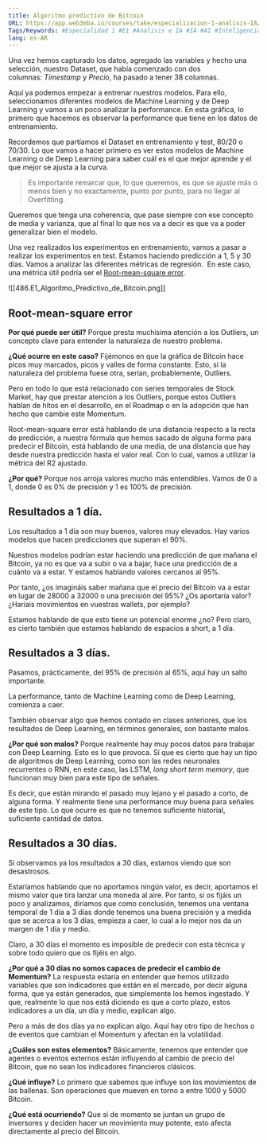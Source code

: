 ```yaml
---
title: Algoritmo predictivo de Bitcoin
URL: https://app.web3mba.io/courses/take/especializacion-1-analisis-IA/texts/41694983-u4-1-2-algoritmo-predictivo-de-bitcoin
Tags/Keywords: #Especialidad 1 #E1 #Analisis e IA #IA #AI #Inteligencia Artificial #E1U4 #predecir el precio de bitcoin #predecir bitcoin ##predecir el precio de btc #precio de btc #Predecir #algoritmo predictivo #algoritmo
lang: es-AR
---
```

Una vez hemos capturado los datos, agregado las variables y hecho una selección, nuestro Dataset, que había comenzado con dos columnas: _Timestamp_ y _Precio_, ha pasado a tener 38 columnas.

Aquí ya podemos empezar a entrenar nuestros modelos. Para ello, seleccionamos diferentes modelos de Machine Learning y de Deep Learning y vamos a un poco analizar la performance. En esta gráfica, lo primero que hacemos es observar la performance que tiene en los datos de entrenamiento. 

Recordemos que partíamos el Dataset en entrenamiento y test, 80/20 o 70/30. Lo que vamos a hacer primero es ver estos modelos de Machine Learning o de Deep Learning para saber cuál es el que mejor aprende y el que mejor se ajusta a la curva. 

> Es importante remarcar que, lo que queremos, es que se ajuste más o menos bien y no exactamente, punto por punto, para no llegar al Overfitting.

Queremos que tenga una coherencia, que pase siempre con ese concepto de media y varianza, que al final lo que nos va a decir es que va a poder generalizar bien el modelo.

Una vez realizados los experimentos en entrenamiento, vamos a pasar a realizar los experimentos en test. Estamos haciendo predicción a 1, 5 y 30 días. Vamos a analizar las diferentes métricas de regresión.  En este caso, una métrica útil podría ser el [Root-mean-square error](https://en.wikipedia.org/wiki/Root-mean-square_deviation). 

![[486.E1_Algoritmo_Predictivo_de_Bitcoin.png]]

## Root-mean-square error
**Por qué puede ser útil?**
Porque presta muchísima atención a los Outliers, un concepto clave para entender la naturaleza de nuestro problema.

**¿Qué ocurre en este caso?**
Fijémonos en que la gráfica de Bitcoin hace picos muy marcados, picos y valles de forma constante. Esto, si la naturaleza del problema fuese otra, serían, probablemente, Outliers. 

Pero en todo lo que está relacionado con series temporales de Stock Market, hay que prestar atención a los Outliers, porque estos Outliers hablan de hitos en el desarrollo, en el Roadmap o en la adopción que han hecho que cambie este Momentum.

Root-mean-square error está hablando de una distancia respecto a la recta de predicción, a nuestra fórmula que hemos sacado de alguna forma para predecir el Bitcoin, está hablando de una media, de una distancia que hay desde nuestra predicción hasta el valor real. Con lo cual, vamos a utilizar la métrica del R2 ajustado.

**¿Por qué?**
Porque nos arroja valores mucho más entendibles. Vamos de 0 a 1, donde 0 es 0% de precisión y 1 es 100% de precisión. 

## Resultados a 1 día.
Los resultados a 1 día son muy buenos, valores muy elevados. Hay varios modelos que hacen predicciones que superan el 90%. 

Nuestros modelos podrían estar haciendo una predicción de que mañana el Bitcoin, ya no es que va a subir o va a bajar, hace una predicción de a cuánto va a estar. Y estamos hablando valores cercanos al 95%. 

Por tanto, ¿os imagináis saber mañana que el precio del Bitcoin va a estar en lugar de 28000 a 32000 o una precisión del 95%? ¿Os aportaría valor? ¿Haríais movimientos en vuestras wallets, por ejemplo? 

Estamos hablando de que esto tiene un potencial enorme ¿no? Pero claro, es cierto también que estamos hablando de espacios a short, a 1 día.

## Resultados a 3 días.
Pasamos, prácticamente, del 95% de precisión al 65%, aquí hay un salto importante.

La performance, tanto de Machine Learning como de Deep Learning, comienza a caer. 

También observar algo que hemos contado en clases anteriores, que los resultados de Deep Learning, en términos generales, son bastante malos.

**¿Por qué son malos?**
Porque realmente hay muy pocos datos para trabajar con Deep Learning. Esto es lo que provoca. Sí que es cierto que hay un tipo de algoritmos de Deep Learning, como son las redes neuronales recurrentes o RNN, en este caso, las LSTM, _long short term memory_, que funcionan muy bien para este tipo de señales. 

Es decir, que están mirando el pasado muy lejano y el pasado a corto, de alguna forma. Y realmente tiene una performance muy buena para señales de este tipo. Lo que ocurre es que no tenemos suficiente historial, suficiente cantidad de datos.

## Resultados a 30 días.
Si observamos ya los resultados a 30 días, estamos viendo que son desastrosos. 

Estaríamos hablando que no aportamos ningún valor, es decir, aportamos el mismo valor que tira lanzar una moneda al aire. Por tanto, si os fijáis un poco y analizamos, diríamos que como conclusión, tenemos una ventana temporal de 1 día a 3 días donde tenemos una buena precisión y a medida que se acerca a los 3 días, empieza a caer, lo cual a lo mejor nos da un margen de 1 día y medio. 

Claro, a 30 días el momento es imposible de predecir con esta técnica y sobre todo quiero que os fijéis en algo.

**¿Por qué a 30 días no somos capaces de predecir el cambio de Momentum?**
La respuesta estaría en entender que hemos utilizado variables que son indicadores que están en el mercado, por decir alguna forma, que ya están generados, que simplemente los hemos ingestado. Y que, realmente lo que nos está diciendo es que a corto plazo, estos indicadores a un día, un día y medio, explican algo.

Pero a más de dos días ya no explican algo. Aquí hay otro tipo de hechos o de eventos que cambian el Momentum y afectan en la volatilidad.

**¿Cuáles son estos elementos?**
Básicamente, tenemos que entender que agentes o eventos externos están influyendo al cambio de precio del Bitcoin, que no sean los indicadores financieros clásicos.

**¿Qué influye?**
Lo primero que sabemos que influye son los movimientos de las ballenas. Son operaciones que mueven en torno a entre 1000 y 5000 Bitcoin.

**¿Qué está ocurriendo?**
Que si de momento se juntan un grupo de inversores y deciden hacer un movimiento muy potente, esto afecta directamente al precio del Bitcoin.